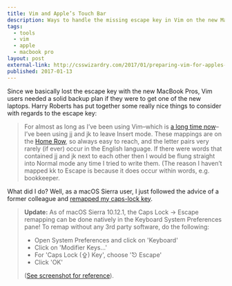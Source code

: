 ```yaml
---
title: Vim and Apple’s Touch Bar
description: Ways to handle the missing escape key in Vim on the new MacBook Pro with Touch Bar
tags:
  - tools
  - vim
  - apple
  - macbook pro
layout: post
external-link: http://csswizardry.com/2017/01/preparing-vim-for-apples-touch-bar/
published: 2017-01-13
---
```


Since we basically lost the escape key with the new MacBook Pros, Vim users needed a solid backup plan if they were to get one of the new laptops. Harry Roberts has put together some really nice things to consider with regards to the escape key:

> For almost as long as I’ve been using Vim–which is [a long time now](http://csswizardry.com/2014/06/vim-for-people-who-think-things-like-vim-are-weird-and-hard/)–I’ve been using jj and jk to leave Insert mode. These mappings are on the [Home Row](https://en.wikipedia.org/wiki/Touch_typing#Home_row), so always easy to reach, and the letter pairs very rarely (if ever) occur in the English language. If there were words that contained jj and jk next to each other then I would be flung straight into Normal mode any time I tried to write them. (The reason I haven’t mapped kk to Escape is because it does occur within words, e.g. bookkeeper.

What did I do? Well, as a macOS Sierra user, I just followed the advice of a former colleague and [remapped my caps-lock key](http://www.jeffgeerling.com/blog/2016/remapping-caps-lock-key-escape-macos-sierra).

> **Update:** As of macOS Sierra 10.12.1, the Caps Lock -> Escape remapping can be done natively in the Keyboard System Preferences pane! To remap without any 3rd party software, do the following:
> 
> * Open System Preferences and click on 'Keyboard'
> * Click on 'Modifier Keys...'
> * For 'Caps Lock (⇪) Key', choose '⎋ Escape'
> * Click 'OK'
> 
> ([See screenshot for reference](http://www.jeffgeerling.com/sites/jeffgeerling.com/files/images/remap-caps-lock-to-escape.png)).